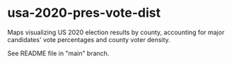 # usa-2020-pres-vote-dist
Maps visualizing US 2020 election results by county, accounting for major candidates' vote percentages and county voter density.

See README file in "main" branch.
